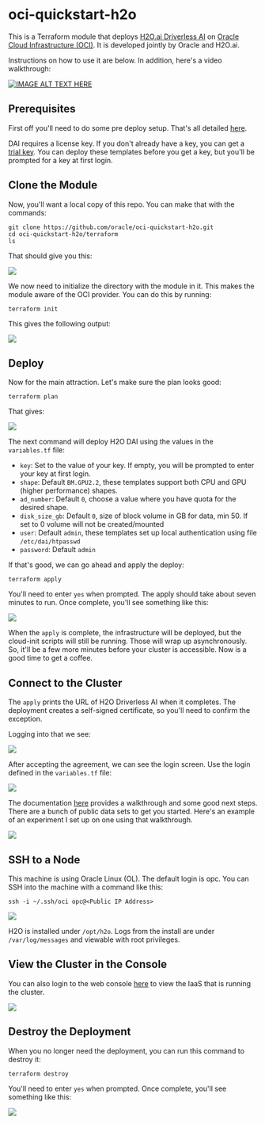 # oci-quickstart-h2o
This is a Terraform module that deploys [H2O.ai Driverless AI](https://www.h2o.ai/products/) on [Oracle Cloud Infrastructure (OCI)](https://cloud.oracle.com/en_US/cloud-infrastructure).  It is developed jointly by Oracle and H2O.ai.

Instructions on how to use it are below.  In addition, here's a video walkthrough:

[![IMAGE ALT TEXT HERE](https://img.youtube.com/vi/wFhR3gip4ko/0.jpg)](https://www.youtube.com/watch?v=wFhR3gip4ko)

## Prerequisites
First off you'll need to do some pre deploy setup.  That's all detailed [here](https://github.com/oracle/oci-quickstart-prerequisites).

DAI requires a license key. If you don't already have a key, you can get a [trial key](https://www.h2o.ai/try-driverless-ai/). You can deploy these templates before you get a key, but you'll be prompted for a key at first login.

## Clone the Module
Now, you'll want a local copy of this repo.  You can make that with the commands:

    git clone https://github.com/oracle/oci-quickstart-h2o.git
    cd oci-quickstart-h2o/terraform
    ls

That should give you this:

![](./images/01%20-%20git%20clone.png)

We now need to initialize the directory with the module in it.  This makes the module aware of the OCI provider.  You can do this by running:

    terraform init

This gives the following output:

![](./images/02%20-%20terraform%20init.png)

## Deploy
Now for the main attraction.  Let's make sure the plan looks good:

    terraform plan

That gives:

![](./images/03%20-%20terraform%20plan.png)

The next command will deploy H2O DAI using the values in the `variables.tf` file:
- `key`: Set to the value of your key. If empty, you will be prompted to enter your key at first login.
- `shape`: Default `BM.GPU2.2`, these templates support both CPU and GPU (higher performance) shapes.
- `ad_number`: Default `0`, choose a value where you have quota for the desired shape.
- `disk_size_gb`: Default `0`, size of block volume in GB for data, min 50. If set to 0 volume will not be created/mounted
- `user`: Default `admin`, these templates set up local authentication using file `/etc/dai/htpasswd`
- `password`: Default `admin`

If that's good, we can go ahead and apply the deploy:

    terraform apply

You'll need to enter `yes` when prompted.  The apply should take about seven minutes to run.  Once complete, you'll see something like this:

![](./images/04%20-%20terraform%20apply.png)

When the `apply` is complete, the infrastructure will be deployed, but the cloud-init scripts will still be running.  Those will wrap up asynchronously.  So, it'll be a few more minutes before your cluster is accessible.  Now is a good time to get a coffee.

## Connect to the Cluster

The `apply` prints the URL of H2O Driverless AI when it completes.  The deployment creates a self-signed certificate, so you'll need to confirm the exception.

Logging into that we see:

![](./images/05%20-%20agreement.png)

After accepting the agreement, we can see the login screen. Use the login defined in the `variables.tf` file:

![](./images/06%20-%20login.png)

The documentation [here](http://docs.h2o.ai/driverless-ai/latest-stable/docs/userguide/launching.html) provides a walkthrough and some good next steps.  There are a bunch of public data sets to get you started.  Here's an example of an experiment I set up on one using that walkthrough.

![](./images/07%20-%20experiment.png)

## SSH to a Node
This machine is using Oracle Linux (OL).  The default login is opc.  You can SSH into the machine with a command like this:

    ssh -i ~/.ssh/oci opc@<Public IP Address>

![](./images/08%20-%20ssh.png)

H2O is installed under `/opt/h2o`.  Logs from the install are under `/var/log/messages` and viewable with root privileges.

## View the Cluster in the Console
You can also login to the web console [here](https://console.us-phoenix-1.oraclecloud.com/a/compute/instances) to view the IaaS that is running the cluster.

![](./images/09%20-%20console.png)

## Destroy the Deployment
When you no longer need the deployment, you can run this command to destroy it:

    terraform destroy

You'll need to enter `yes` when prompted.  Once complete, you'll see something like this:

![](./images/10%20-%20terraform%20destroy.png)
